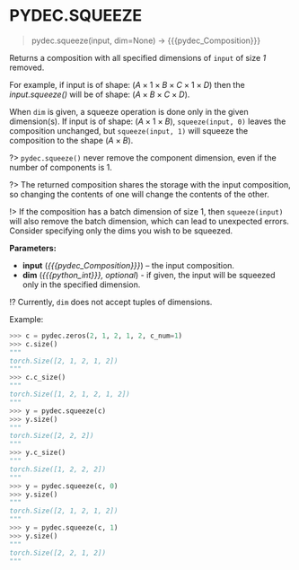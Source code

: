 # PYDEC.SQUEEZE
> pydec.squeeze(input, dim=None) →  {{{pydec_Composition}}}

Returns a composition with all specified dimensions of `input` of size *1* removed.

For example, if input is of shape: $(A\times 1 \times B \times C \times 1 \times D)$ then the *input.squeeze()* will be of shape: $(A \times B \times C \times D)$.

When `dim` is given, a squeeze operation is done only in the given dimension(s). If input is of shape: $(A\times 1 \times B)$, `squeeze(input, 0)` leaves the composition unchanged, but `squeeze(input, 1)` will squeeze the composition to the shape $(A\times B)$.

?> `pydec.squeeze()` never remove the component dimension, even if the number of components is 1.

?> The returned composition shares the storage with the input composition, so changing the contents of one will change the contents of the other.

!> If the composition has a batch dimension of size 1, then `squeeze(input)` will also remove the batch dimension, which can lead to unexpected errors. Consider specifying only the dims you wish to be squeezed.


**Parameters:**

* **input** (*{{{pydec_Composition}}}*) – the input composition.
* **dim** (*{{{python_int}}}, optional*) - if given, the input will be squeezed only in the specified dimension.

!? Currently, `dim` does not accept tuples of dimensions.

Example:
```python
>>> c = pydec.zeros(2, 1, 2, 1, 2, c_num=1)
>>> c.size()
"""
torch.Size([2, 1, 2, 1, 2])
"""
>>> c.c_size()
"""
torch.Size([1, 2, 1, 2, 1, 2])
"""
>>> y = pydec.squeeze(c)
>>> y.size()
"""
torch.Size([2, 2, 2])
"""
>>> y.c_size()
"""
torch.Size([1, 2, 2, 2])
"""
>>> y = pydec.squeeze(c, 0)
>>> y.size()
"""
torch.Size([2, 1, 2, 1, 2])
"""
>>> y = pydec.squeeze(c, 1)
>>> y.size()
"""
torch.Size([2, 2, 1, 2])
"""
```